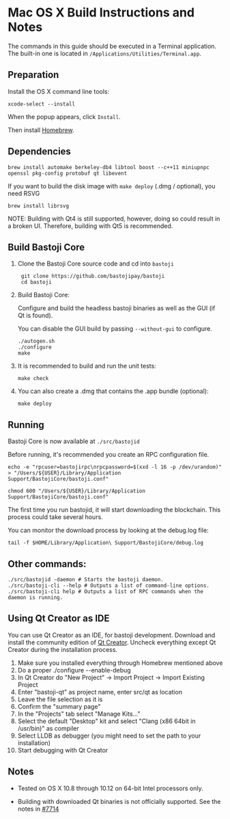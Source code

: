 Mac OS X Build Instructions and Notes
====================================
The commands in this guide should be executed in a Terminal application.
The built-in one is located in `/Applications/Utilities/Terminal.app`.

Preparation
-----------
Install the OS X command line tools:

`xcode-select --install`

When the popup appears, click `Install`.

Then install [Homebrew](https://brew.sh).

Dependencies
----------------------

    brew install automake berkeley-db4 libtool boost --c++11 miniupnpc openssl pkg-config protobuf qt libevent

If you want to build the disk image with `make deploy` (.dmg / optional), you need RSVG

    brew install librsvg

NOTE: Building with Qt4 is still supported, however, doing so could result in a broken UI. Therefore, building with Qt5 is recommended.

Build Bastoji Core
------------------------

1. Clone the Bastoji Core source code and cd into `bastoji`

        git clone https://github.com/bastojipay/bastoji
        cd bastoji

2.  Build Bastoji Core:

    Configure and build the headless bastoji binaries as well as the GUI (if Qt is found).

    You can disable the GUI build by passing `--without-gui` to configure.

        ./autogen.sh
        ./configure
        make

3.  It is recommended to build and run the unit tests:

        make check

4.  You can also create a .dmg that contains the .app bundle (optional):

        make deploy

Running
-------

Bastoji Core is now available at `./src/bastojid`

Before running, it's recommended you create an RPC configuration file.

    echo -e "rpcuser=bastojirpc\nrpcpassword=$(xxd -l 16 -p /dev/urandom)" > "/Users/${USER}/Library/Application Support/BastojiCore/bastoji.conf"

    chmod 600 "/Users/${USER}/Library/Application Support/BastojiCore/bastoji.conf"

The first time you run bastojid, it will start downloading the blockchain. This process could take several hours.

You can monitor the download process by looking at the debug.log file:

    tail -f $HOME/Library/Application\ Support/BastojiCore/debug.log

Other commands:
-------

    ./src/bastojid -daemon # Starts the bastoji daemon.
    ./src/bastoji-cli --help # Outputs a list of command-line options.
    ./src/bastoji-cli help # Outputs a list of RPC commands when the daemon is running.

Using Qt Creator as IDE
------------------------
You can use Qt Creator as an IDE, for bastoji development.
Download and install the community edition of [Qt Creator](https://www.qt.io/download/).
Uncheck everything except Qt Creator during the installation process.

1. Make sure you installed everything through Homebrew mentioned above
2. Do a proper ./configure --enable-debug
3. In Qt Creator do "New Project" -> Import Project -> Import Existing Project
4. Enter "bastoji-qt" as project name, enter src/qt as location
5. Leave the file selection as it is
6. Confirm the "summary page"
7. In the "Projects" tab select "Manage Kits..."
8. Select the default "Desktop" kit and select "Clang (x86 64bit in /usr/bin)" as compiler
9. Select LLDB as debugger (you might need to set the path to your installation)
10. Start debugging with Qt Creator

Notes
-----

* Tested on OS X 10.8 through 10.12 on 64-bit Intel processors only.

* Building with downloaded Qt binaries is not officially supported. See the notes in [#7714](https://github.com/bitcoin/bitcoin/issues/7714)
